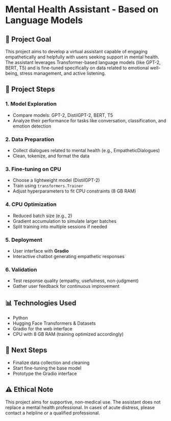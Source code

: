 # Mental Health Assistant - Based on Language Models

## 🌟 Project Goal

This project aims to develop a virtual assistant capable of engaging empathetically and helpfully with users seeking support in mental health. The assistant leverages Transformer-based language models (like GPT-2, BERT, T5) and is fine-tuned specifically on data related to emotional well-being, stress management, and active listening.

## 📅 Project Steps

### 1. Model Exploration

* Compare models: GPT-2, DistilGPT-2, BERT, T5
* Analyze their performance for tasks like conversation, classification, and emotion detection

### 2. Data Preparation

* Collect dialogues related to mental health (e.g., EmpatheticDialogues)
* Clean, tokenize, and format the data

### 3. Fine-tuning on CPU

* Choose a lightweight model (DistilGPT-2)
* Train using `transformers.Trainer`
* Adjust hyperparameters to fit CPU constraints (8 GB RAM)

### 4. CPU Optimization

* Reduced batch size (e.g., 2)
* Gradient accumulation to simulate larger batches
* Split training into multiple sessions if needed

### 5. Deployment

* User interface with **Gradio**
* Interactive chatbot generating empathetic responses

### 6. Validation

* Test response quality (empathy, usefulness, non-judgment)
* Gather user feedback for continuous improvement

## 📊 Technologies Used

* Python
* Hugging Face Transformers & Datasets
* Gradio for the web interface
* CPU with 8 GB RAM (training optimized accordingly)

## 📆 Next Steps

* Finalize data collection and cleaning
* Start fine-tuning the base model
* Prototype the Gradio interface

## ⚠️ Ethical Note

This project aims for supportive, non-medical use. The assistant does not replace a mental health professional. In cases of acute distress, please contact a helpline or a qualified professional.
